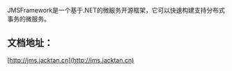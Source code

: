 JMSFramework是一个基于.NET的微服务开源框架，它可以快速构建支持分布式事务的微服务。

## 文档地址：
[http://jms.jacktan.cn](http://jms.jacktan.cn)
